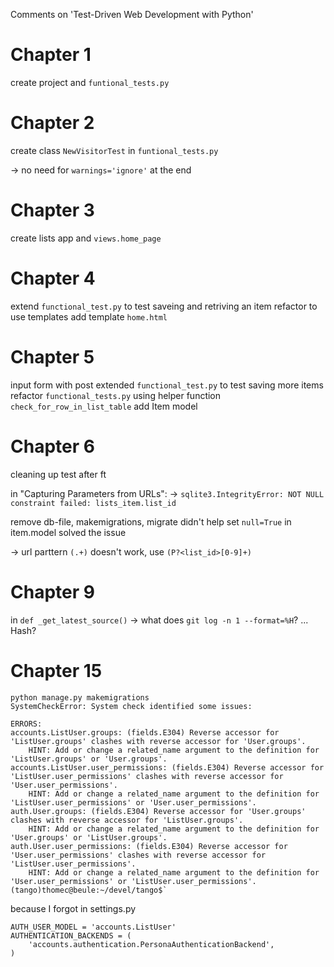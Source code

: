 Comments on 'Test-Driven Web Development with Python'


Chapter 1
========

create project and `funtional_tests.py`


Chapter 2
=========

create class `NewVisitorTest` in `funtional_tests.py`

-> no need for `warnings='ignore'` at the end


Chapter 3
========

create lists app and `views.home_page`


Chapter 4
=========

extend `functional_test.py` to test saveing and retriving an item
refactor to use templates
add template `home.html`


Chapter 5
=========

input form with post
extended `functional_test.py` to test saving more items
refactor `functional_tests.py` using helper function `check_for_row_in_list_table`
add Item model


Chapter 6
=========

cleaning up test after ft

in "Capturing Parameters from URLs":
-> `sqlite3.IntegrityError: NOT NULL constraint failed: lists_item.list_id`

remove db-file, makemigrations, migrate didn't help
set `null=True` in item.model solved the issue

-> url parttern `(.+)` doesn't work, use `(P?<list_id>[0-9]+)`


Chapter 9
=========

in `def _get_latest_source()`
-> what does `git log -n 1 --format=%H`? ... Hash?


Chapter 15
==========

    python manage.py makemigrations
	SystemCheckError: System check identified some issues:

	ERRORS:
	accounts.ListUser.groups: (fields.E304) Reverse accessor for 'ListUser.groups' clashes with reverse accessor for 'User.groups'.
        HINT: Add or change a related_name argument to the definition for 'ListUser.groups' or 'User.groups'.
	accounts.ListUser.user_permissions: (fields.E304) Reverse accessor for 'ListUser.user_permissions' clashes with reverse accessor for 'User.user_permissions'.
        HINT: Add or change a related_name argument to the definition for 'ListUser.user_permissions' or 'User.user_permissions'.
	auth.User.groups: (fields.E304) Reverse accessor for 'User.groups' clashes with reverse accessor for 'ListUser.groups'.
        HINT: Add or change a related_name argument to the definition for 'User.groups' or 'ListUser.groups'.
	auth.User.user_permissions: (fields.E304) Reverse accessor for 'User.user_permissions' clashes with reverse accessor for 'ListUser.user_permissions'.
        HINT: Add or change a related_name argument to the definition for 'User.user_permissions' or 'ListUser.user_permissions'.
	(tango)thomec@beule:~/devel/tango$`



because I forgot in settings.py

    AUTH_USER_MODEL = 'accounts.ListUser'
    AUTHENTICATION_BACKENDS = (
        'accounts.authentication.PersonaAuthenticationBackend',
    )


